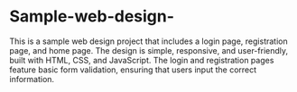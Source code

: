 # Sample-web-design-
This is a sample web design project that includes a login page, registration page, and home page. The design is simple, responsive, and user-friendly, built with HTML, CSS, and JavaScript. The login and registration pages feature basic form validation, ensuring that users input the correct information.
